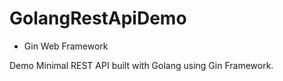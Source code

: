 # GolangRestApiDemo

- Gin Web Framework

Demo Minimal REST API built with Golang using Gin Framework.
